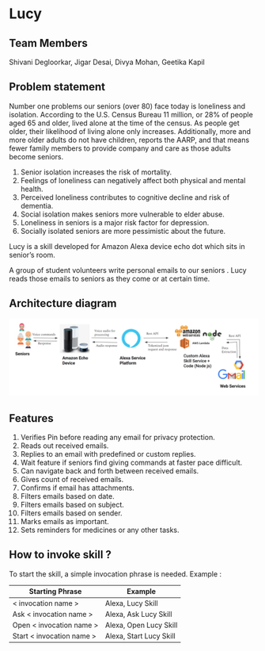 # Lucy

## Team Members

Shivani Degloorkar, Jigar Desai, Divya Mohan, Geetika Kapil


## Problem statement

Number one problems our seniors (over 80) face today is loneliness and isolation. According to the U.S. Census Bureau 11 million, or 28% of people aged 65 and older, lived alone at the time of the census. As people get older, their likelihood of living alone only increases. Additionally, more and more older adults do not have children, reports the AARP, and that means fewer family members to provide company and care as those adults become seniors.
1. Senior isolation increases the risk of mortality.
2. Feelings of loneliness can negatively affect both physical and mental health.
3. Perceived loneliness contributes to cognitive decline and risk of dementia.
4. Social isolation makes seniors more vulnerable to elder abuse.
5. Loneliness in seniors is a major risk factor for depression.
6. Socially isolated seniors are more pessimistic about the future.

Lucy is a skill developed for Amazon Alexa device echo dot which sits in senior’s room.

A group of student volunteers write personal emails to our seniors . Lucy reads those emails to seniors as they come or at certain time.



## Architecture diagram

![architecture_diagram](images/Lucy%20Architecture%20Diagram.png)



## Features

1. Verifies Pin before reading any email for privacy protection.
2. Reads out received emails.
3. Replies to an email with predefined or custom replies.
4. Wait feature if seniors find giving commands at faster pace difficult. 
5. Can navigate back and forth between received emails.
6. Gives count of received emails.
7. Confirms if email has attachments.
8. Filters emails based on date.
9. Filters emails based on subject.
10. Filters emails based on sender.
11. Marks emails as important.
12. Sets reminders for medicines or any other tasks.



## How to invoke skill ?

To start the skill, a simple invocation phrase is needed.
Example :

|      Starting Phrase     |          Example         |   
|--------------------------|--------------------------|
|   < invocation name >    |    Alexa, Lucy Skill     |  
|  Ask < invocation name > |   Alexa, Ask Lucy Skill  |
| Open < invocation name > |  Alexa, Open Lucy Skill  |
|Start < invocation name > | Alexa, Start Lucy Skill  |




